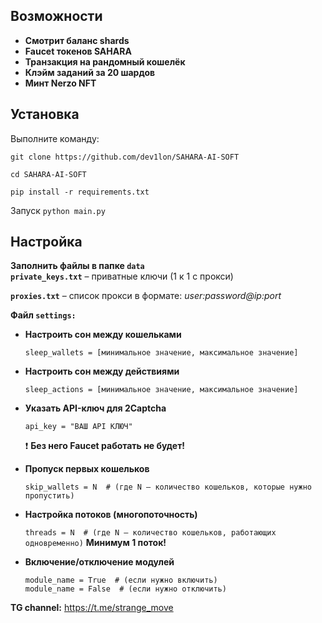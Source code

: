 ## Возможности

- **Смотрит баланс shards**  
- **Faucet токенов SAHARA**  
- **Транзакция на рандомный кошелёк**  
- **Клэйм заданий за 20 шардов**  
- **Минт Nerzo NFT**  

## Установка

Выполните команду:

```git clone https://github.com/dev1lon/SAHARA-AI-SOFT```

```cd SAHARA-AI-SOFT ```

```pip install -r requirements.txt```

Запуск ```python main.py```

## Настройка

**Заполнить файлы в папке `data`**  
**`private_keys.txt`** – приватные ключи (1 к 1 с прокси)  

**`proxies.txt`** – список прокси в формате: *user:password@ip:port*

**Файл `settings:`**

- **Настроить сон между кошельками**

  ```sleep_wallets = [минимальное значение, максимальное значение]```


- **Настроить сон между действиями**

  ```sleep_actions = [минимальное значение, максимальное значение]```


- **Указать API-ключ для 2Captcha**  

  ```api_key = "ВАШ API КЛЮЧ"```

  ❗ **Без него Faucet работать не будет!**


- **Пропуск первых кошельков** 

  ```skip_wallets = N  # (где N — количество кошельков, которые нужно пропустить)```


- **Настройка потоков (многопоточность)**  

  ```threads = N  # (где N — количество кошельков, работающих одновременно)```
  **Минимум 1 поток!**


- **Включение/отключение модулей**  
  ```
  module_name = True  # (если нужно включить)
  module_name = False  # (если нужно отключить)
  ```

**TG channel:** https://t.me/strange_move